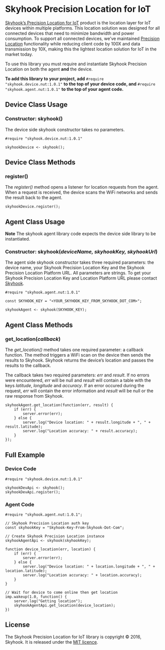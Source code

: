 # Skyhook Precision Location for IoT

[Skyhook’s Precision Location for IoT](http://www.skyhookwireless.com/Iot) product is the location layer for IoT devices within multiple platforms. This location solution was designed for all connected devices that need to minimize bandwidth and power consumption. To support all connected devices, we’ve maintained [Precision Location](http://www.skyhookwireless.com/products/precision-location) functionality while reducing client code by 100X and data transmission by 10X, making this the lightest location solution for IoT in the market today.

To use this library you must require and instantiate Skyhook Precision Location on both the agent **and** the device.

**To add this library to your project, add** `#require "skyhook.device.nut:1.0.1"` **to the top of your device code, and** `#require "skyhook.agent.nut:1.0.1"` **to the top of your agent code.**

## Device Class Usage

### Constructor: skyhook()

The device side skyhook constructor takes no parameters.

```squirrel
#require "skyhook.device.nut:1.0.1"

skyhookDevice <- skyhook();
```

## Device Class Methods

### register()

The *register()* method opens a listener for location requests from the agent. When a request is received, the device scans the WiFi networks and sends the result back to the agent.

```squirrel
skyhookDevice.register();
```

## Agent Class Usage

**Note** The skyhook agent library code expects the device side library to be instantiated.

### Constructor: skyhook(*deviceName, skyhookKey, skyhookUrl*)

The agent side skyhook constructor takes three required parameters: the device name, your Skyhook Precision Location Key and the Skyhook Precision Location Platform URL. All parameters are strings. To get your Skyhook Precision Location Key and Location Platform URL please contact [Skyhook](http://www.skyhookwireless.com/try-skyhook-for-free).

```squirrel
#require "skyhook.agent.nut:1.0.1"

const SKYHOOK_KEY = "<YOUR_SKYHOOK_KEY_FROM_SKYHOOK_DOT_COM>";

skyhookAgent <- skyhook(SKYHOOK_KEY);
```

## Agent Class Methods

### get_location(*callback*)

The *get_location()* method takes one required parameter: a callback function. The method triggers a WiFi scan on the device then sends the results to Skyhook. Skyhook returns the device’s location and passes the results to the callback.

The callback takes two required parameters: *err* and *result*. If no errors were encountered, *err* will be null and *result* will contain a table with the keys *latitude*, *longitude* and *accuracy*. If an error occured during the request, *err* will contain the error information and *result* will be null or the raw response from Skyhook.

```squirrel
skyhookAgent.get_location(function(err, result) {
    if (err) {
        server.error(err);
    } else {
        server.log("Device location: " + result.longitude + ", " + result.latitude);
        server.log("Location accuracy: " + result.accuracy);
    }
});
```

## Full Example

### Device Code

```
#require "skyhook.device.nut:1.0.1"

skyhookDevApi <- skyhook();
skyhookDevApi.register();
```

### Agent Code

```
#require "skyhook.agent.nut:1.0.1";

// Skyhook Precision Location auth key
const skyhookKey = "Skyhook-Key-From-Skyhook-Dot-Com";

// Create Skyhook Precision Location instance
skyhookAgentApi <- skyhook(skyhookKey);

function device_location(err, location) {
    if (err) {
        server.error(err);
    } else {
        server.log("Device location: " + location.longitude + ", " + location.latitude);
        server.log("Location accuracy: " + location.accuracy);
    }
}

// Wait for device to come online then get location
imp.wakeup(1.0, function() {
    server.log("Getting location");
    skyhookAgentApi.get_location(device_location);
})
```

## License

The Skyhook Precision Location for IoT library is copyright &copy; 2016, Skyhook. It is released under the [MIT licence](https://github.com/electricimp/TrueFix/blob/master/LICENSE).

